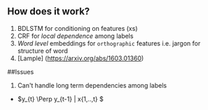 ## How does it work?
1. BDLSTM for conditioning on features (xs)
2. CRF for *local dependence* among labels
3. *Word level* embeddings for `orthographic` features i.e. jargon for structure of word
4. [Lample] (https://arxiv.org/abs/1603.01360)

##Issues
1. Can't handle long term dependencies among labels
  * $y_{t} \Perp y_{t-1} | x{1,..,t} $
